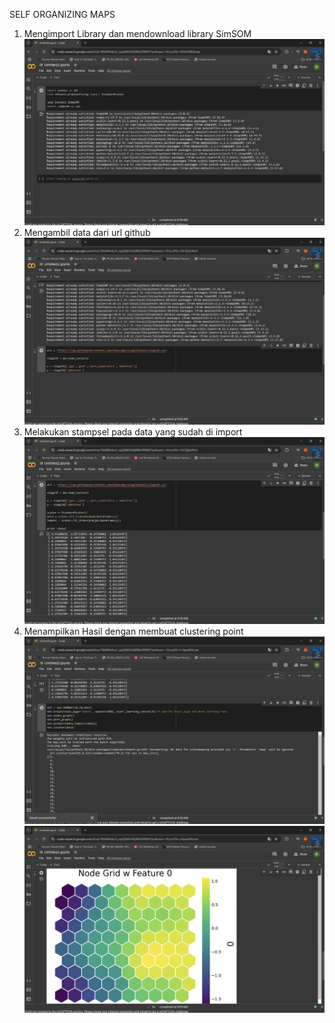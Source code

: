 SELF ORGANIZING MAPS
1.	Mengimport Library dan mendownload library SimSOM
![Deskripsi Gambar](images/gambar_tugas13/Picture1.png) 
2.	Mengambil data dari url github 
![Deskripsi Gambar](images/gambar_tugas13/Picture2.png) 
3.	Melakukan stampsel pada data yang sudah di import 
![Deskripsi Gambar](images/gambar_tugas13/Picture3.png) 
4.	Menampilkan Hasil dengan membuat clustering point
![Deskripsi Gambar](images/gambar_tugas13/Picture4.png)
![Deskripsi Gambar](images/gambar_tugas13/Picture5.png)
